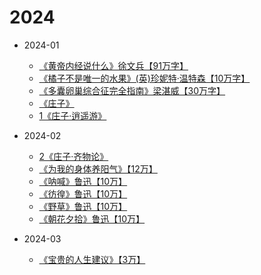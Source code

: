 # 2024

- 2024-01
  - [《黄帝内经说什么》徐文兵【91万字】](/docs/read/《黄帝内经》.md)
  - [《橘子不是唯一的水果》(英)珍妮特·温特森【10万字】](/docs/read/《橘子不是唯一的水果》.md)
  - [《多囊卵巢综合征完全指南》梁湛威【30万字】](/docs/read/《多囊卵巢综合征完全指南》.md)
  - [《庄子》](/docs/read/《庄子》.md)
  - [1《庄子·逍遥游》](/docs/read/《庄子1·逍遥游》.md)

- 2024-02
  - [2《庄子·齐物论》](/docs/read/《庄子2·齐物论》.md)
  - [《为我的身体养阳气》【12万】](/docs/read/《为我的身体养阳气》.md)
  - [《呐喊》鲁迅【10万】](/docs/read/鲁迅《呐喊》.md)
  - [《彷徨》鲁迅【10万】](/docs/read/鲁迅《彷徨》.md)
  - [《野草》鲁迅【10万】](/docs/read/鲁迅《野草》.md)
  - [《朝花夕拾》鲁迅【10万】](/docs/read/《朝花夕拾》.md)

- 2024-03
  - [《宝贵的人生建议》【3万】](/docs/read/《宝贵的人生建议》.md)
